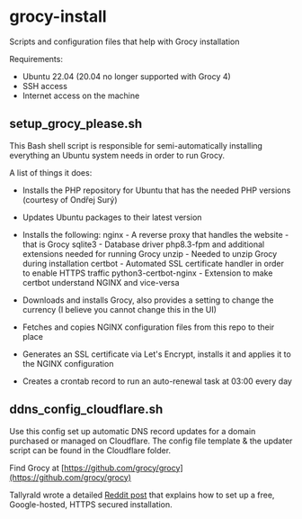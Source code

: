 # grocy-install

Scripts and configuration files that help with Grocy installation

Requirements:

- Ubuntu 22.04 (20.04 no longer supported with Grocy 4)
- SSH access
- Internet access on the machine

## setup_grocy_please.sh

This Bash shell script is responsible for semi-automatically installing everything an Ubuntu system needs in order to run Grocy.

A list of things it does:

- Installs the PHP repository for Ubuntu that has the needed PHP versions (courtesy of Ondřej Surý)
- Updates Ubuntu packages to their latest version
- Installs the following:
    nginx - A reverse proxy that handles the website - that is Grocy
    sqlite3 - Database driver
    php8.3-fpm and additional extensions needed for running Grocy
    unzip - Needed to unzip Grocy during installation
    certbot - Automated SSL certificate handler in order to enable HTTPS traffic
    python3-certbot-nginx - Extension to make certbot understand NGINX and vice-versa

- Downloads and installs Grocy, also provides a setting to change the currency (I believe you cannot change this in the UI)
- Fetches and copies NGINX configuration files from this repo to their place
- Generates an SSL certificate via Let's Encrypt, installs it and applies it to the NGINX configuration
- Creates a crontab record to run an auto-renewal task at 03:00 every day

## ddns_config_cloudflare.sh

Use this config set up automatic DNS record updates for a domain purchased or managed on Cloudflare.
The config file template & the updater script can be found in the Cloudflare folder.

Find Grocy at [https://github.com/grocy/grocy](https://github.com/grocy/grocy)

Tallyrald wrote a detailed [Reddit post](https://www.reddit.com/r/grocy/comments/qvckh7/free_googlehosted_httpssecured_grocy_installation) that explains how to set up a free, Google-hosted, HTTPS secured installation.
